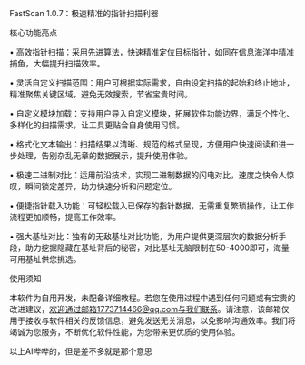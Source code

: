 FastScan 1.0.7：极速精准的指针扫描利器


核心功能亮点

• 高效指针扫描：采用先进算法，快速精准定位目标指针，如同在信息海洋中精准捕鱼，大幅提升扫描效率。

• 灵活自定义扫描范围：用户可根据实际需求，自由设定扫描的起始和终止地址，精准聚焦关键区域，避免无效搜索，节省宝贵时间。

• 自定义模块加载：支持用户导入自定义模块，拓展软件功能边界，满足个性化、多样化的扫描需求，让工具更贴合自身使用习惯。

• 格式化文本输出：扫描结果以清晰、规范的格式呈现，方便用户快速阅读和进一步处理，告别杂乱无章的数据展示，提升使用体验。

• 极速二进制对比：运用前沿技术，实现二进制数据的闪电对比，速度之快令人惊叹，瞬间锁定差异，助力快速分析和问题定位。

• 便捷指针载入功能：可轻松载入已保存的指针数据，无需重复繁琐操作，让工作流程更加顺畅，提高工作效率。

• 强大基址对比：独有的无敌基址对比功能，为用户提供更深层次的数据分析手段，助力挖掘隐藏在基址背后的秘密，对比基址无脑限制在50-4000即可，海量可用基址供您挑选。



使用须知

本软件为自用开发，未配备详细教程。若您在使用过程中遇到任何问题或有宝贵的改进建议，欢迎通过邮箱1773714466@qq.com与我们联系。请注意，该邮箱仅用于接收与软件相关的反馈信息，避免发送无关消息，以免影响沟通效率。我们将竭诚为您服务，不断优化软件性能，为您带来更优质的使用体验。

以上AI哔哔的，但是差不多就是那个意思